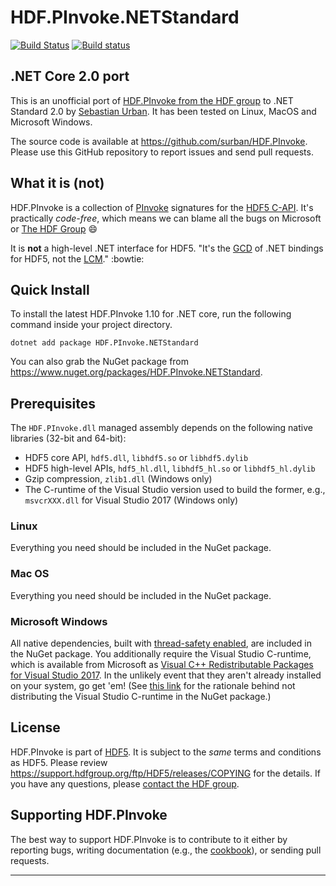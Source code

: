 # HDF.PInvoke.NETStandard

[![Build Status](https://travis-ci.org/surban/HDF.PInvoke.svg?branch=master)](https://travis-ci.org/surban/HDF.PInvoke)
[![Build status](https://ci.appveyor.com/api/projects/status/k9f3fqys0hwdvxnu?svg=true)](https://ci.appveyor.com/project/surban/hdf-pinvoke)

## .NET Core 2.0 port

This is an unofficial port of [HDF.PInvoke from the HDF group](https://github.com/HDFGroup/HDF.PInvoke) to .NET Standard 2.0 by [Sebastian Urban](mailto:surban@surban.net).
It has been tested on Linux, MacOS and Microsoft Windows.

The source code is available at <https://github.com/surban/HDF.PInvoke>.
Please use this GitHub repository to report issues and send pull requests.

## What it is (not)

HDF.PInvoke is a collection of [PInvoke](https://en.wikipedia.org/wiki/Platform_Invocation_Services)
signatures for the [HDF5 C-API](https://www.hdfgroup.org/HDF5/doc/RM/RM_H5Front.html).
It's practically *code-free*, which means we can blame all the bugs on Microsoft or [The HDF Group](https://www.hdfgroup.org/) :smile:

It is **not** a high-level .NET interface for HDF5. "It's the [GCD](https://en.wikipedia.org/wiki/Greatest_common_divisor)
of .NET bindings for HDF5, not the [LCM](https://en.wikipedia.org/wiki/Least_common_multiple)." :bowtie:

## Quick Install

To install the latest HDF.PInvoke 1.10 for .NET core, run the following command inside your project directory.

```
dotnet add package HDF.PInvoke.NETStandard
```

You can also grab the NuGet package from <https://www.nuget.org/packages/HDF.PInvoke.NETStandard>.

## Prerequisites

The ``HDF.PInvoke.dll`` managed assembly depends on the following native libraries (32-bit and 64-bit):
- HDF5 core API, ``hdf5.dll``, ``libhdf5.so`` or ``libhdf5.dylib``
- HDF5 high-level APIs, ``hdf5_hl.dll``, ``libhdf5_hl.so`` or ``libhdf5_hl.dylib``
- Gzip compression, ``zlib1.dll`` (Windows only)
- The C-runtime of the Visual Studio version used to build the former, e.g., ``msvcrXXX.dll`` for Visual Studio 2017 (Windows only)

### Linux

Everything you need should be included in the NuGet package.

### Mac OS

Everything you need should be included in the NuGet package.

### Microsoft Windows

All native dependencies, built with [thread-safety enabled](https://support.hdfgroup.org/HDF5/faq/threadsafe.html),
are included in the NuGet package.
You additionally require the Visual Studio C-runtime, which is available from Microsoft as [Visual C++ Redistributable Packages for Visual Studio 2017](https://support.microsoft.com/en-us/help/2977003/the-latest-supported-visual-c-downloads). 
In the unlikely event that they aren't already installed on your system, go get 'em!
(See [this link](https://msdn.microsoft.com/en-us/library/ms235299.aspx) for the rationale behind not distributing the Visual Studio C-runtime in the NuGet package.)

## License

HDF.PInvoke is part of [HDF5](https://www.hdfgroup.org/HDF5/). It is subject to
the *same* terms and conditions as HDF5. Please review <https://support.hdfgroup.org/ftp/HDF5/releases/COPYING>
for the details. If you have any questions, please [contact the HDF group](http://www.hdfgroup.org/about/contact.html).

## Supporting HDF.PInvoke

The best way to support HDF.PInvoke is to contribute to it either by reporting
bugs, writing documentation (e.g., the [cookbook](https://github.com/HDFGroup/HDF.PInvoke/wiki/Cookbook)),
or sending pull requests.

***
